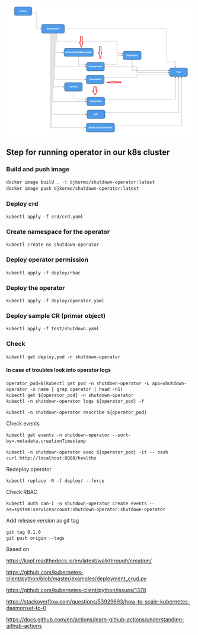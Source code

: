 ![schema](shutdown-k8s-applications.png)


## Step for running operator in our k8s cluster

### Build and push image 

```bash
docker image build . -t djkormo/shutdown-operator:latest 
docker image push djkormo/shutdown-operator:latest
```

### Deploy crd

```console 
kubectl apply -f crd/crd.yaml 
```

### Create namespace for the operator

```console 
kubectl create ns shutdown-operator
```


### Deploy operator permission

```console 
kubectl apply -f deploy/rbac 
```

### Deploy the operator

```console 
kubectl apply -f deploy/operator.yaml 
```

### Deploy sample CR (primer object)

```console 
kubectl apply -f test/shutdown.yaml 
```

### Check 

``` 
kubectl get deploy,pod -n shutdown-operator 
```

#### In case of troubles look into operator logs

```
operator_pod=$(kubectl get pod -n shutdown-operator -L app=shutdown-operator -o name | grep operator | head -n1)
kubectl get ${operator_pod} -n shutdown-operator
kubectl -n shutdown-operator logs ${operator_pod} -f 
```

```
kubectl -n shutdown-operator describe ${operator_pod}
```


Check events

```
kubectl get events -n shutdown-operator --sort-by=.metadata.creationTimestamp
```

```
kubectl -n shutdown-operator exec ${operator_pod} -it -- bash
curl http://localhost:8080/healthz

```

Redeploy operator
```
kubectl replace -R -f deploy/ --force
```

Check RBAC

```
kubectl auth can-i -n shutdown-operator create events --as=system:serviceaccount:shutdown-operator:shutdown-operator
```

Add release version as git tag

```
git tag 0.1.0
git push origin --tags

```


Based on 

https://kopf.readthedocs.io/en/latest/walkthrough/creation/

https://github.com/kubernetes-client/python/blob/master/examples/deployment_crud.py

https://github.com/kubernetes-client/python/issues/1378

https://stackoverflow.com/questions/53929693/how-to-scale-kubernetes-daemonset-to-0

https://docs.github.com/en/actions/learn-github-actions/understanding-github-actions


